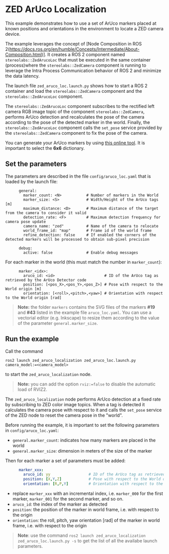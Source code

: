 # ZED ArUco Localization

This example demonstrates how to use a set of ArUco markers placed at known positions and orientations in the environment to locate a ZED camera device.

The example leverages the concept of [Node Composition in ROS 2(https://docs.ros.org/en/humble/Concepts/Intermediate/About-Composition.html)]. It creates a ROS 2 component named `stereolabs::ZedArucoLoc` that must be executed in the same container (process)where the `stereolabs::ZedCamera` component is running to leverage the Intra Process Communication behavior of ROS 2 and minimize the data latency.

The launch file `zed_aruco_loc.launch.py` shows how to start a ROS 2 container and load the `stereolabs::ZedCamera` component and the `stereolabs::ZedArucoLoc` component.

The `stereolabs::ZedArucoLoc` component subscribes to the rectified left camera RGB image topic of the component `stereolabs::ZedCamera`, performs ArUco detection and recalculates the pose of the camera according to the pose of the detected marker in the world. Finally, the `stereolabs::ZedArucoLoc` component calls the `set_pose` service provided by the `stereolabs::ZedCamera` component to fix the pose of the camera.

You can generate your ArUco markers by using [this online tool](https://chev.me/arucogen/). It is important to select the **6x6** dictionary.

## Set the parameters

The parameters are described in the file `config/aruco_loc.yaml` that is loaded by the launch file:

```
      general:
        marker_count: <N>           # Number of markers in the World
        marker_size: <S>            # Width/Height of the ArUco tags [m]
        maximum_distance: <D>       # Maximum distance of the target from the camera to consider it valid
        detection_rate: <F>         # Maximum detection frequency for camera pose update
        camera_name: "zed"          # Name of the camera to relocate
        world_frame_id: "map"       # Frame id of the world frame
        refine_detection: false     # If enabled the corners of the detected markers will be processed to obtain sub-pixel precision

      debug:
        active: false               # Enable debug messages
```

For each marker in the world (this must match the number in `marker_count`):

```
      marker_<idx>:
        aruco_id: <id>                      # ID of the ArUco tag as retrieved by the ArUco Detector code
        position: [<pos_X>,<pos_Y>,<pos_Z>] # Pose with respect to the World origin [m]
        orientation: [<roll>,<pitch>,<yaw>] # Orientation with respect to the World origin [rad]
```

> **Note:** the folder `markers` contains the SVG files of the markers **#19** and **#43** listed in the example file `aruco_loc.yaml`. 
You can use a vectorial editor (e.g. Inkscape) to resize them according to the value of the parameter `general.marker_size`.

## Run the example

Call the command 

`ros2 launch zed_aruco_localization zed_aruco_loc.launch.py camera_model:=<camera_model>` 

to start the `zed_aruco_localization` node.

> **Note:** you can add the option `rviz:=false` to disable the automatic load of RVIZ2.

The `zed_aruco_localization` node performs ArUco detection at a fixed rate by subscribing to ZED color image topics. When a tag is detected it calculates the camera pose with respect to it and calls the `set_pose` service of the ZED node to reset the camera pose in the "world".

Before running the example, it is important to set the following parameters in `config/aruco_loc.yaml`:

* `general.marker_count`: indicates how many markers are placed in the world
* `general.marker_size`: dimension in meters of the size of the marker

Then for each marker a set of parameters must be added:

```yaml
      marker_xxx:
        aruco_id: yy                 # ID of the ArUco tag as retrieved by the ArUco Detector code
        position: [X,Y,Z]            # Pose with respect to the World origin [m]
        orientation: [R,P,Y]         # Orientation with respect to the World origin [rad]
```

* replace `marker_xxx` with an incremental index, i.e. `marker_000` for the first marker, `marker_001` for the second marker, and so on.
* `aruco_id`: the index of the marker as detected
* `position`: the position of the marker in world frame, i.e. with respect to the origin
* `orientation`: the roll, pitch, yaw orientation [rad] of the marker in world frame, i.e. with respect to the origin

> **Note**: use the command `ros2 launch zed_aruco_localization zed_aruco_loc.launch.py -s` to get the list of all the availabe launch  parameters.






